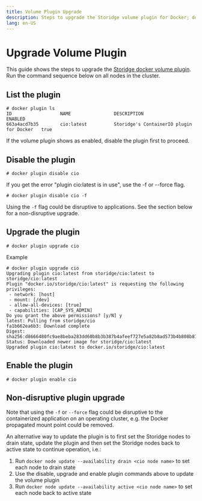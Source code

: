 ```yaml
---
title: Volume Plugin Upgrade
description: Steps to upgrade the Storidge volume plugin for Docker; docker volumes for containers
lang: en-US
---
```


# Upgrade Volume Plugin

This guide shows the steps to upgrade the [Storidge docker volume plugin](https://hub.docker.com/plugins/storidge-volume-plugin). Run the command sequence below on all nodes in the cluster.

## List the plugin

```
# docker plugin ls
ID                  NAME                DESCRIPTION                                ENABLED
663a4acd7b35        cio:latest          Storidge's ContainerIO plugin for Docker   true
```

If the volume plugin shows as enabled, disable the plugin first to proceed.

## Disable the plugin

```
# docker plugin disable cio
```

If you get the error "plugin cio:latest is in use", use the -f or --force flag.

```
# docker plugin disable cio -f
```

Using the `-f` flag could be disruptive to applications. See the section below for a non-disruptive upgrade.

## Upgrade the plugin

```
# docker plugin upgrade cio
```

Example

```
# docker plugin upgrade cio
Upgrading plugin cio:latest from storidge/cio:latest to storidge/cio:latest
Plugin "docker.io/storidge/cio:latest" is requesting the following privileges:
 - network: [host]
 - mount: [/dev]
 - allow-all-devices: [true]
 - capabilities: [CAP_SYS_ADMIN]
Do you grant the above permissions? [y/N] y
latest: Pulling from storidge/cio
fa1b662ea6b3: Download complete
Digest: sha256:d8666480fc9ae8beba283dd60b8b3b387b4afeef727e5a82b8ad573b4b808b87
Status: Downloaded newer image for storidge/cio:latest
Upgraded plugin cio:latest to docker.io/storidge/cio:latest
```

## Enable the plugin

```
# docker plugin enable cio
```

## Non-disruptive plugin upgrade

Note that using the  `-f` or `--force` flag could be disruptive to the containerized application on an operating cluster, e.g. the Docker propagated mount point could be removed.

An alternative way to update the plugin is to first set the Storidge nodes to drain state, update the plugin and then set the Storidge nodes back to active state to continue operation, i.e.:

1. Run `docker node update --availability drain <cio node name>` to set each node to drain state
2. Use the disable, upgrade and enable plugin commands above to update the volume plugin
3. Run  `docker node update --availability active <cio node name>` to set each node back to active state
